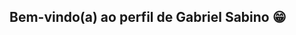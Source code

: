 ## Bem-vindo(a) ao perfil de Gabriel Sabino 😁


    
<div style="display: inline_block"><br>

</div>
 
<br>
 
<div> 
  

</div>

